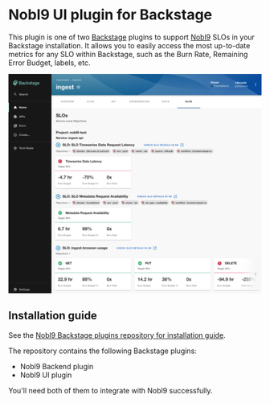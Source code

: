 # Nobl9 UI plugin for Backstage

This plugin is one of two [Backstage](https://backstage.io) plugins to support [Nobl9](https://nobl9.com) SLOs in your Backstage installation.
It allows you to easily access the most up-to-date metrics for any SLO within Backstage, such as the Burn Rate, Remaining Error Budget, labels, etc.

![Nobl9 SLOs tab](https://github.com/nobl9/nobl9-backstage-plugin/blob/main/docs/images/backstage-ui-plugin.png 'Nobl9 SLOs tab')

## Installation guide

See the [Nobl9 Backstage plugins repository for installation guide](https://github.com/nobl9/nobl9-backstage-plugin?tab=readme-ov-file#installation-guide).

The repository contains the following Backstage plugins:

- Nobl9 Backend plugin
- Nobl9 UI plugin

You'll need both of them to integrate with Nobl9 successfully.

